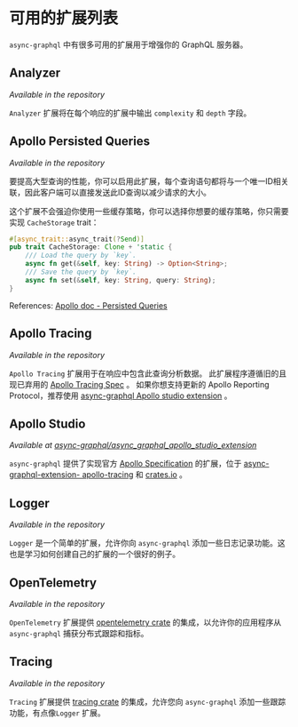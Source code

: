 # 可用的扩展列表

`async-graphql` 中有很多可用的扩展用于增强你的 GraphQL 服务器。

## Analyzer
*Available in the repository*

`Analyzer` 扩展将在每个响应的扩展中输出 `complexity` 和 `depth` 字段。

## Apollo Persisted Queries
*Available in the repository*

要提高大型查询的性能，你可以启用此扩展，每个查询语句都将与一个唯一ID相关联，因此客户端可以直接发送此ID查询以减少请求的大小。

这个扩展不会强迫你使用一些缓存策略，你可以选择你想要的缓存策略，你只需要实现 `CacheStorage` trait：

```rust
#[async_trait::async_trait(?Send)]
pub trait CacheStorage: Clone + 'static {
    /// Load the query by `key`.
    async fn get(&self, key: String) -> Option<String>;
    /// Save the query by `key`.
    async fn set(&self, key: String, query: String);
}
```

References: [Apollo doc - Persisted Queries](https://www.apollographql.com/docs/react/api/link/persisted-queries/)

## Apollo Tracing
*Available in the repository*

`Apollo Tracing` 扩展用于在响应中包含此查询分析数据。 此扩展程序遵循旧的且现已弃用的 [Apollo Tracing Spec](https://github.com/apollographql/apollo-tracing) 。 
如果你想支持更新的 Apollo Reporting Protocol，推荐使用 [async-graphql Apollo studio extension](https://github.com/async-graphql/async_graphql_apollo_studio_extension) 。

## Apollo Studio
*Available at [async-graphql/async_graphql_apollo_studio_extension](https://github.com/async-graphql/async_graphql_apollo_studio_extension)*

 `async-graphql` 提供了实现官方 [Apollo Specification](https://www.apollographql.com/docs/studio/setup-analytics/#third-party-support) 的扩展，位于 [async-graphql-extension- apollo-tracing](https://github.com/async-graphql/async_graphql_apollo_studio_extension) 和 [crates.io](https://crates.io/crates/async-graphql-extension-apollo-tracing) 。

## Logger
*Available in the repository*

`Logger` 是一个简单的扩展，允许你向 `async-graphql` 添加一些日志记录功能。这也是学习如何创建自己的扩展的一个很好的例子。 

## OpenTelemetry
*Available in the repository*

`OpenTelemetry` 扩展提供 [opentelemetry crate](https://crates.io/crates/opentelemetry) 的集成，以允许你的应用程序从 `async-graphql` 捕获分布式跟踪和指标。

## Tracing
*Available in the repository*

`Tracing` 扩展提供 [tracing crate](https://crates.io/crates/tracing) 的集成，允许您向 `async-graphql` 添加一些跟踪功能，有点像`Logger` 扩展。
